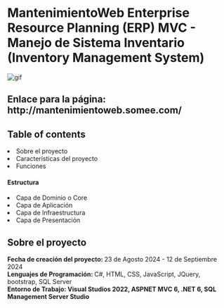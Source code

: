 # MantenimientoWeb Enterprise Resource Planning (ERP) MVC - Manejo de Sistema Inventario (Inventory Management System)
 
![gif](https://user-images.githubusercontent.com/74038190/219923823-bf1ce878-c6b8-4faa-be07-93e6b1006521.gif)

<h2>Enlace para la página: http://mantenimientoweb.somee.com/</h2>
<h2>Table of contents</h2>
 <li>Sobre el proyecto</li>
 <li>Características del proyecto</li>
 <li>Funciones</li>
<h4>Estructura</h4>
     <li>Capa de Dominio o Core</li>
     <li>Capa de Aplicación</li>
     <li>Capa de Infraestructura</li>
     <li>Capa de Presentación</li>

<h2>Sobre el proyecto</h2>
<b>Fecha de creación del proyecto: </b> 23 de Agosto 2024 - 12 de Septiembre 2024
<br>
<b>Lenguajes de Programación: </b> C#, HTML, CSS, JavaScript, JQuery, bootstrap, SQL Server
<br>
<b>Entorno de Trabajo: Visual Studios 2022, ASPNET MVC 6, .NET 6, SQL Management Server Studio</b>
<b></b>

